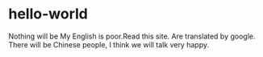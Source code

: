 # hello-world
Nothing will be
My English is poor.Read this site.
Are translated by google.
There will be Chinese people, I think we will talk very happy.
